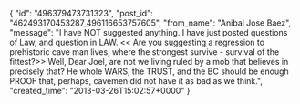  {
   "id": "496379473731323",
   "post_id": "462493170453287_496116653757605",
   "from_name": "Anibal Jose Baez",
   "message": "I have NOT suggested anything. I have just posted questions of Law, and question in LAW. << Are you suggesting a regression to prehistoric cave man lives, where the strongest survive - survival of the fittest?>> Well, Dear Joel, are not we living ruled by a mob that believes in precisely that? He whole WARS, the TRUST, and the BC should be enough PROOF that, perhaps, cavemen did not have it as bad as we think.",
   "created_time": "2013-03-26T15:02:57+0000"
 }
